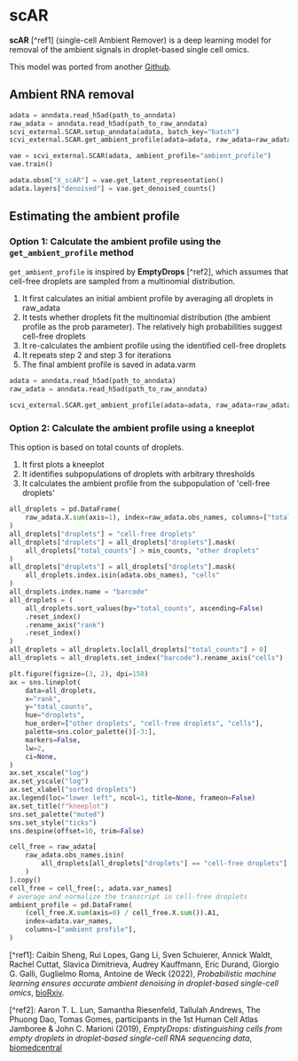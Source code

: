 # scAR

**scAR** \[^ref1\] (single-cell Ambient Remover) is a deep learning model for removal of the ambient signals in droplet-based single cell omics.

This model was ported from another [Github](https://github.com/Novartis/scar).

## Ambient RNA removal

```python
adata = anndata.read_h5ad(path_to_anndata)
raw_adata = anndata.read_h5ad(path_to_raw_anndata)
scvi_external.SCAR.setup_anndata(adata, batch_key="batch")
scvi_external.SCAR.get_ambient_profile(adata=adata, raw_adata=raw_adata, prob=0.995)

vae = scvi_external.SCAR(adata, ambient_profile="ambient_profile")
vae.train()

adata.obsm["X_scAR"] = vae.get_latent_representation()
adata.layers["denoised"] = vae.get_denoised_counts()
```

## Estimating the ambient profile

### Option 1: Calculate the ambient profile using the `get_ambient_profile` method

`get_ambient_profile` is inspired by **EmptyDrops** \[^ref2\], which assumes that cell-free droplets are sampled from a multinomial distribution.

1. It first calculates an initial ambient profile by averaging all droplets in raw_adata
1. It tests whether droplets fit the multinomial distribution (the ambient profile as the prob parameter). The relatively high probabilities suggest cell-free droplets
1. It re-calculates the ambient profile using the identified cell-free droplets
1. It repeats step 2 and step 3 for iterations
1. The final ambient profile is saved in adata.varm

```python
adata = anndata.read_h5ad(path_to_anndata)
raw_adata = anndata.read_h5ad(path_to_raw_anndata)

scvi_external.SCAR.get_ambient_profile(adata=adata, raw_adata=raw_adata, prob=0.995)
```

### Option 2: Calculate the ambient profile using a kneeplot

This option is based on total counts of droplets.

1. It first plots a kneeplot
1. It identifies subpopulations of droplets with arbitrary thresholds
1. It calculates the ambient profile from the subpopulation of 'cell-free droplets'

```python
all_droplets = pd.DataFrame(
    raw_adata.X.sum(axis=1), index=raw_adata.obs_names, columns=["total_counts"]
)
all_droplets["droplets"] = "cell-free droplets"
all_droplets["droplets"] = all_droplets["droplets"].mask(
    all_droplets["total_counts"] > min_counts, "other droplets"
)
all_droplets["droplets"] = all_droplets["droplets"].mask(
    all_droplets.index.isin(adata.obs_names), "cells"
)
all_droplets.index.name = "barcode"
all_droplets = (
    all_droplets.sort_values(by="total_counts", ascending=False)
    .reset_index()
    .rename_axis("rank")
    .reset_index()
)
all_droplets = all_droplets.loc[all_droplets["total_counts"] > 0]
all_droplets = all_droplets.set_index("barcode").rename_axis("cells")

plt.figure(figsize=(3, 2), dpi=150)
ax = sns.lineplot(
    data=all_droplets,
    x="rank",
    y="total_counts",
    hue="droplets",
    hue_order=["other droplets", "cell-free droplets", "cells"],
    palette=sns.color_palette()[-3:],
    markers=False,
    lw=2,
    ci=None,
)
ax.set_xscale("log")
ax.set_yscale("log")
ax.set_xlabel("sorted droplets")
ax.legend(loc="lower left", ncol=1, title=None, frameon=False)
ax.set_title(f"kneeplot")
sns.set_palette("muted")
sns.set_style("ticks")
sns.despine(offset=10, trim=False)

cell_free = raw_adata[
    raw_adata.obs_names.isin(
        all_droplets[all_droplets["droplets"] == "cell-free droplets"].index
    )
].copy()
cell_free = cell_free[:, adata.var_names]
# average and normalize the transcript in cell-free droplets
ambient_profile = pd.DataFrame(
    (cell_free.X.sum(axis=0) / cell_free.X.sum()).A1,
    index=adata.var_names,
    columns=["ambient profile"],
)
```

\[^ref1\]:
Caibin Sheng, Rui Lopes, Gang Li, Sven Schuierer, Annick Waldt, Rachel Cuttat, Slavica Dimitrieva, Audrey Kauffmann, Eric Durand, Giorgio G. Galli, Guglielmo Roma, Antoine de Weck (2022),
_Probabilistic machine learning ensures accurate ambient denoising in droplet-based single-cell omics_,
[bioRxiv](https://www.biorxiv.org/content/10.1101/2022.01.14.476312v4).

\[^ref2\]:
Aaron T. L. Lun, Samantha Riesenfeld, Tallulah Andrews, The Phuong Dao, Tomas Gomes, participants in the 1st Human Cell Atlas Jamboree & John C. Marioni (2019),
_EmptyDrops: distinguishing cells from empty droplets in droplet-based single-cell RNA sequencing data_,
[biomedcentral](https://genomebiology.biomedcentral.com/articles/10.1186/s13059-019-1662-y)
